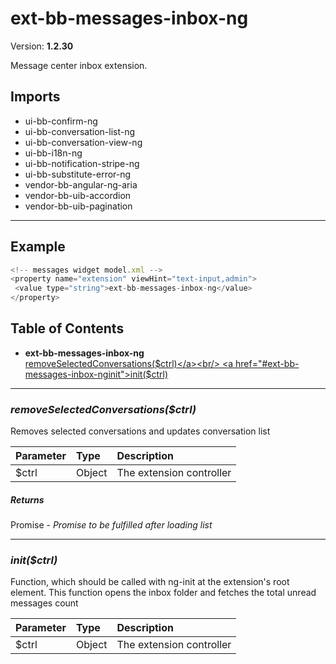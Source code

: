 # ext-bb-messages-inbox-ng


Version: **1.2.30**

Message center inbox extension.

## Imports

* ui-bb-confirm-ng
* ui-bb-conversation-list-ng
* ui-bb-conversation-view-ng
* ui-bb-i18n-ng
* ui-bb-notification-stripe-ng
* ui-bb-substitute-error-ng
* vendor-bb-angular-ng-aria
* vendor-bb-uib-accordion
* vendor-bb-uib-pagination

---

## Example

```javascript
<!-- messages widget model.xml -->
<property name="extension" viewHint="text-input,admin">
 <value type="string">ext-bb-messages-inbox-ng</value>
</property>
```

## Table of Contents
- **ext-bb-messages-inbox-ng**<br/>    <a href="#ext-bb-messages-inbox-ngremoveSelectedConversations">removeSelectedConversations($ctrl)</a><br/>    <a href="#ext-bb-messages-inbox-nginit">init($ctrl)</a><br/>

---

### <a name="ext-bb-messages-inbox-ngremoveSelectedConversations"></a>*removeSelectedConversations($ctrl)*

Removes selected conversations and updates conversation list

| Parameter | Type | Description |
| :-- | :-- | :-- |
| $ctrl | Object | The extension controller |

##### Returns

Promise - *Promise to be fulfilled after loading list*

---

### <a name="ext-bb-messages-inbox-nginit"></a>*init($ctrl)*

Function, which should be called with ng-init at the extension's
root element. This function opens the inbox folder and fetches
the total unread messages count

| Parameter | Type | Description |
| :-- | :-- | :-- |
| $ctrl | Object | The extension controller |
